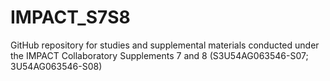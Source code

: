 # IMPACT_S7S8
GitHub repository for studies and supplemental materials conducted under the IMPACT Collaboratory Supplements 7 and 8 (S3U54AG063546-S07; 3U54AG063546-S08)

